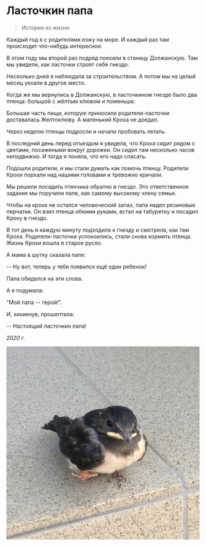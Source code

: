 # Ласточкин папа

> История из жизни

Каждый год я с родителями езжу на море. И каждый раз там происходит что-нибудь интересное.  

В этом году мы второй раз подряд поехали в станицу Должанскую. Там мы увидели, как ласточки строят себе гнездо.  

Несколько дней я наблюдала за строительством. А потом мы на целый месяц уехали в другое место.  

Когда же мы вернулись в Должанскую, в ласточкином гнезде было два птенца: большой с жёлтым клювом и поменьше. 
 
Большая часть пищи, которую приносили родители-ласточки доставалась Желтоклюву. А маленький Кроха не доедал.  

Через неделю птенцы подросли и начали пробовать летать.  

В последний день перед отъездом я увидела, что Кроха сидит рядом с цветами, посажеными вокруг дорожки. Он сидел там несколько часов неподвижно. И тогда я поняла, что его надо спасать.  

Подошли родители, и мы стали думать как помочь птенцу. Родители Крохи порхали над нашими головами и тревожно кричали.  

Мы решили посадить птенчика обратно в гнездо. Это ответственное задание мы поручили папе, как самому высокому члену семьи.  

Чтобы на крохе не остался человеческий запах, папа надел резиновые перчатки. Он взял птенца обеими руками, встал на табуретку и посадил Кроху в гнездо.  

В тот день я каждую минуту подходила к гнезду и смотрела, как там Кроха. Родители-ласточки успокоились, стали снова кормить птенца. Жизнь Крохи вошла в старое русло.  

А мама в шутку сказала папе:  

-- Ну вот, теперь у тебя появился ещё один ребенок!  

Папа обиделся на эти слова.  

А я подумала:  

"Мой папа -- герой!".  

И, хихикнув, прошептала:  

-- Настоящий ласточкин папа!

*2020 г.*

![Птенец ласточки](../images/swallow.jpg)

